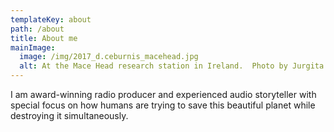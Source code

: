 ```yaml
---
templateKey: about
path: /about
title: About me
mainImage:
  image: /img/2017_d.ceburnis_macehead.jpg
  alt: At the Mace Head research station in Ireland.  Photo by Jurgita Ovadnevaitė
---
```

I am award-winning radio producer and experienced audio storyteller with special focus on how humans are trying to save this beautiful planet while destroying it simultaneously.